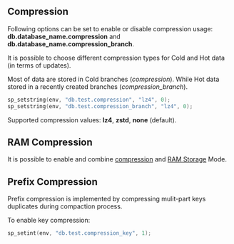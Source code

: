 
Compression
-----------

Following options can be set to enable or disable compression usage: **db.database_name.compression**
and **db.database_name.compression_branch**.

It is possible to choose different compression types for Cold and Hot data (in terms of updates).

Most of data are stored in Cold branches (*compression*).
While Hot data stored in a recently created branches (*compression\_branch*).

```C
sp_setstring(env, "db.test.compression", "lz4", 0);
sp_setstring(env, "db.test.compression_branch", "lz4", 0);
```

Supported compression values: **lz4**, **zstd**, **none** (default).

RAM Compression
---------------

It is possible to enable and combine [compression](compression.md) and [RAM Storage](ram.md) Mode.

Prefix Compression
------------------

Prefix compression is implemented by compressing mulit-part keys duplicates
during compaction process.

To enable key compression:
```C
sp_setint(env, "db.test.compression_key", 1);
```
